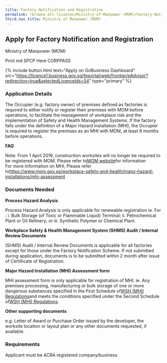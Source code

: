 ```yaml
---
title: Factory Notification and Registration
permalink: /browse-all-licences/Ministry-of-Manpower-(MOM)/Factory-Notification-and-Registration
third_nav_title: Ministry of Manpower (MOM)
---
```


## Apply for Factory Notification and Registration

Ministry of Manpower (MOM)

Print md SPCP Here CORPPASS

{% include button.html text="Apply on GoBusiness Dashboard" src="https://licence1.business.gov.sg/feportal/web/frontier/eAdvisor?redirection=true&selectedLicenceIds=54" type="primary" %}

### Application Details

<p>The Occupier (e.g. factory owner) of premises defined as factories is required to either notify or register their premises with MOM before operations, to facilitate the management of workplace risk and the implementation of Safety and Health Management Systems. If the factory falls under the definition of a Major Hazard Installation (MHI), the Occupier is required to register the premises as an MHI with MOM, at least 6 months before operations.</p>
<p><strong>FAQ</strong></p>
<p>Note: From 1 April 2019, construction worksites will no longer be required to be registered with MOM. Please refer to<a href="https://www.mom.gov.sg/workplace-safety-and-health/factory-notification-and-registration/requirements-for-factories" target="_blank" rel="noopener">MOM website</a>for information<br />For more information on MHI, Please refer to<a href="https://www.mom.gov.sg/workplace-safety-and-health/major-hazard-installations/mhi-assessment" target="_blank" rel="noopener">https://www.mom.gov.sg/workplace-safety-and-health/major-hazard-installations/mhi-assessment</a></p>

### Documents Needed

<p><strong>Process Hazard Analysis</strong></p>
<p>Process Hazard Analysis is only applicable for renewable registration ie. For : i. Bulk Storage (of Toxic or Flammable Liquid) Terminal; ii. Petrochemical Plant or Oil Refinery; or iii. Synthetic Polymer or Chemical Plant.</p>
<p><strong>Workplace Safety &amp; Health Management System (SHMS) Audit / Internal Review Documents</strong></p>
<p>(SHMS) Audit / Internal Review Documents is applicable for all factories except for those under the Factory Notification Scheme. If not submitted during application, documents is to be submitted within 2 month after issue of Certificate of Registration.</p>
<p><strong>Major Hazard Installation (MHI) Assessment form</strong></p>
<p>MHI assessment form is only applicable for registration of MHI. ie. Any premises processing, manufacturing or bulk storage of one or more dangerous substances specified in the First Schedule of<a href="http://statutes.agc.gov.sg/aol/search/display/view.w3p;page=0;query=CompId%3Ad0a5a91e-1319-499a-8fda-e401fae9663a;rec=0;resUrl=http%3A%2F%2Fstatutes.agc.gov.sg%2Faol%2Fbrowse%2FyearResults.w3p%3BpNum%3D5%3Btype%3DslGaz%3Byear%3D2017" target="_new"><u>WSH (MHI) Regulations</u></a>and meets the conditions specified under the Second Schedule of<a href="http://statutes.agc.gov.sg/aol/search/display/view.w3p;page=0;query=CompId%3Ad0a5a91e-1319-499a-8fda-e401fae9663a;rec=0;resUrl=http%3A%2F%2Fstatutes.agc.gov.sg%2Faol%2Fbrowse%2FyearResults.w3p%3BpNum%3D5%3Btype%3DslGaz%3Byear%3D2017" target="_new"><u>WSH (MHI) Regulations</u></a>.</p>
<p><strong>Other supporting documents</strong></p>
<p>e.g. Letter of Award or Purchase Order issued by the developer, the worksite location or layout plan or any other documents requested, if available.</p>

### Requirements

Applicant must be ACRA registered company/business

